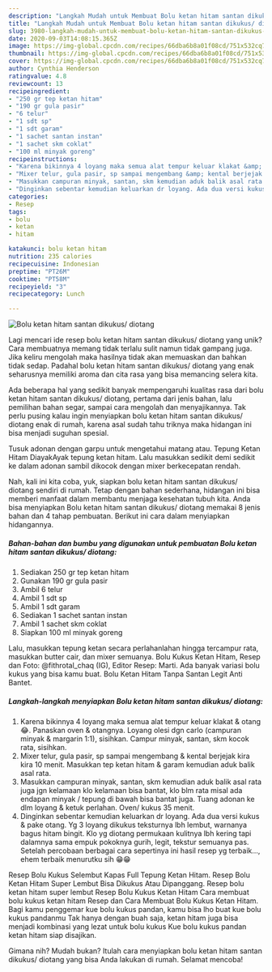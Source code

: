```yaml
---
description: "Langkah Mudah untuk Membuat Bolu ketan hitam santan dikukus/ diotang Anti Gagal"
title: "Langkah Mudah untuk Membuat Bolu ketan hitam santan dikukus/ diotang Anti Gagal"
slug: 3980-langkah-mudah-untuk-membuat-bolu-ketan-hitam-santan-dikukus-diotang-anti-gagal
date: 2020-09-03T14:08:15.365Z
image: https://img-global.cpcdn.com/recipes/66dba6b8a01f08cd/751x532cq70/bolu-ketan-hitam-santan-dikukus-diotang-foto-resep-utama.jpg
thumbnail: https://img-global.cpcdn.com/recipes/66dba6b8a01f08cd/751x532cq70/bolu-ketan-hitam-santan-dikukus-diotang-foto-resep-utama.jpg
cover: https://img-global.cpcdn.com/recipes/66dba6b8a01f08cd/751x532cq70/bolu-ketan-hitam-santan-dikukus-diotang-foto-resep-utama.jpg
author: Cynthia Henderson
ratingvalue: 4.8
reviewcount: 13
recipeingredient:
- "250 gr tep ketan hitam"
- "190 gr gula pasir"
- "6 telur"
- "1 sdt sp"
- "1 sdt garam"
- "1 sachet santan instan"
- "1 sachet skm coklat"
- "100 ml minyak goreng"
recipeinstructions:
- "Karena bikinnya 4 loyang maka semua alat tempur keluar klakat &amp; otang 😂. Panaskan oven &amp; otangnya. Loyang olesi dgn carlo (campuran minyak &amp; margarin 1:1), sisihkan. Campur minyak, santan, skm kocok rata, sisihkan."
- "Mixer telur, gula pasir, sp sampai mengembang &amp; kental berjejak kira kira 10 menit. Masukkan tep ketan hitam &amp; garam kemudian aduk balik asal rata."
- "Masukkan campuran minyak, santan, skm kemudian aduk balik asal rata juga jgn kelamaan klo kelamaan bisa bantat, klo blm rata misal ada endapan minyak / tepung di bawah bisa bantat juga. Tuang adonan ke dlm loyang &amp; ketuk perlahan. Oven/ kukus 35 menit."
- "Dinginkan sebentar kemudian keluarkan dr loyang. Ada dua versi kukus &amp; pake otang. Yg 3 loyang dikukus teksturnya lbh lembut, warnanya bagus hitam bingit. Klo yg diotang permukaan kulitnya lbh kering tapi dalamnya sama empuk pokoknya gurih, legit, tekstur semuanya pas. Setelah percobaan berbagai cara sepertinya ini hasil resep yg terbaik..., ehem terbaik menurutku sih 😁😁"
categories:
- Resep
tags:
- bolu
- ketan
- hitam

katakunci: bolu ketan hitam 
nutrition: 235 calories
recipecuisine: Indonesian
preptime: "PT26M"
cooktime: "PT58M"
recipeyield: "3"
recipecategory: Lunch

---
```



![Bolu ketan hitam santan dikukus/ diotang](https://img-global.cpcdn.com/recipes/66dba6b8a01f08cd/751x532cq70/bolu-ketan-hitam-santan-dikukus-diotang-foto-resep-utama.jpg)

Lagi mencari ide resep bolu ketan hitam santan dikukus/ diotang yang unik? Cara membuatnya memang tidak terlalu sulit namun tidak gampang juga. Jika keliru mengolah maka hasilnya tidak akan memuaskan dan bahkan tidak sedap. Padahal bolu ketan hitam santan dikukus/ diotang yang enak seharusnya memiliki aroma dan cita rasa yang bisa memancing selera kita.

Ada beberapa hal yang sedikit banyak mempengaruhi kualitas rasa dari bolu ketan hitam santan dikukus/ diotang, pertama dari jenis bahan, lalu pemilihan bahan segar, sampai cara mengolah dan menyajikannya. Tak perlu pusing kalau ingin menyiapkan bolu ketan hitam santan dikukus/ diotang enak di rumah, karena asal sudah tahu triknya maka hidangan ini bisa menjadi suguhan spesial.

Tusuk adonan dengan garpu untuk mengetahui matang atau. Tepung Ketan Hitam DiayakAyak tepung ketan hitam. Lalu masukkan sedikit demi sedikit ke dalam adonan sambil dikocok dengan mixer berkecepatan rendah.


Nah, kali ini kita coba, yuk, siapkan bolu ketan hitam santan dikukus/ diotang sendiri di rumah. Tetap dengan bahan sederhana, hidangan ini bisa memberi manfaat dalam membantu menjaga kesehatan tubuh kita. Anda bisa menyiapkan Bolu ketan hitam santan dikukus/ diotang memakai 8 jenis bahan dan 4 tahap pembuatan. Berikut ini cara dalam menyiapkan hidangannya.

<!--inarticleads1-->

##### Bahan-bahan dan bumbu yang digunakan untuk pembuatan Bolu ketan hitam santan dikukus/ diotang:

1. Sediakan 250 gr tep ketan hitam
1. Gunakan 190 gr gula pasir
1. Ambil 6 telur
1. Ambil 1 sdt sp
1. Ambil 1 sdt garam
1. Sediakan 1 sachet santan instan
1. Ambil 1 sachet skm coklat
1. Siapkan 100 ml minyak goreng


Lalu, masukkan tepung ketan secara perlahanlahan hingga tercampur rata, masukkan butter cair, dan mixer semuanya. Bolu Kukus Ketan Hitam, Resep dan Foto: @fithrotal_chaq (IG), Editor Resep: Marti. Ada banyak variasi bolu kukus yang bisa kamu buat. Bolu Ketan Hitam Tanpa Santan Legit Anti Bantet. 

<!--inarticleads2-->

##### Langkah-langkah menyiapkan Bolu ketan hitam santan dikukus/ diotang:

1. Karena bikinnya 4 loyang maka semua alat tempur keluar klakat &amp; otang 😂. Panaskan oven &amp; otangnya. Loyang olesi dgn carlo (campuran minyak &amp; margarin 1:1), sisihkan. Campur minyak, santan, skm kocok rata, sisihkan.
1. Mixer telur, gula pasir, sp sampai mengembang &amp; kental berjejak kira kira 10 menit. Masukkan tep ketan hitam &amp; garam kemudian aduk balik asal rata.
1. Masukkan campuran minyak, santan, skm kemudian aduk balik asal rata juga jgn kelamaan klo kelamaan bisa bantat, klo blm rata misal ada endapan minyak / tepung di bawah bisa bantat juga. Tuang adonan ke dlm loyang &amp; ketuk perlahan. Oven/ kukus 35 menit.
1. Dinginkan sebentar kemudian keluarkan dr loyang. Ada dua versi kukus &amp; pake otang. Yg 3 loyang dikukus teksturnya lbh lembut, warnanya bagus hitam bingit. Klo yg diotang permukaan kulitnya lbh kering tapi dalamnya sama empuk pokoknya gurih, legit, tekstur semuanya pas. Setelah percobaan berbagai cara sepertinya ini hasil resep yg terbaik..., ehem terbaik menurutku sih 😁😁


Resep Bolu Kukus Selembut Kapas Full Tepung Ketan Hitam. Resep Bolu Ketan Hitam Super Lembut Bisa Dikukus Atau Dipanggang. Resep bolu ketan hitam super lembut Resep Bolu Kukus Ketan Hitam Cara membuat bolu kukus ketan hitam Resep dan Cara Membuat Bolu Kukus Ketan Hitam. Bagi kamu penggemar kue bolu kukus pandan, kamu bisa lho buat kue bolu kukus pandanmu Tak hanya dengan buah saja, ketan hitam juga bisa menjadi kombinasi yang lezat untuk bolu kukus Kue bolu kukus pandan ketan hitam siap disajikan. 

Gimana nih? Mudah bukan? Itulah cara menyiapkan bolu ketan hitam santan dikukus/ diotang yang bisa Anda lakukan di rumah. Selamat mencoba!
